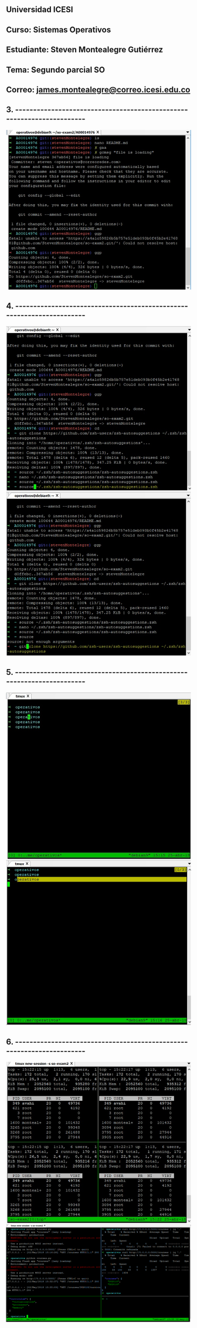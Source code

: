## Universidad ICESI  
## Curso: Sistemas Operativos    
## Estudiante: Steven Montealegre Gutiérrez
## Tema: Segundo parcial SO
## Correo: james.montealegre@correo.icesi.edu.co

## 3.  ----------------------------------------------------------------------
![](file/1.jpg)  
## 4.  ---------------------------------------------------------------------- 
![](file/2.jpg)  
![](file/3.jpg)  
## 5.  ---------------------------------------------------------------------- 
![](file/4.jpg)  
![](file/5.jpg)  
## 6.  ---------------------------------------------------------------------- 
![](file/6.jpg)  
![](file/7.png)
